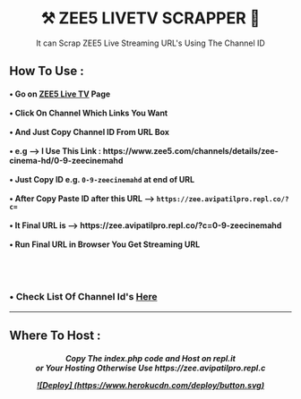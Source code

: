 <h1 align="center"> ⚒ ZEE5 LIVETV SCRAPPER 🔐 </h1>

<p align="center"> It can Scrap ZEE5 Live Streaming URL's Using The Channel ID </p>

<h2> How To Use : </h2>

<h4>
• Go on <a href="https://www.zee5.com/livetv">ZEE5 Live TV</a> Page <br><br>
• Click On Channel Which Links You Want <br><br>
• And Just Copy Channel ID From URL Box <br><br>
• e.g --> I Use This Link : https://www.zee5.com/channels/details/zee-cinema-hd/0-9-zeecinemahd <br><br>
• Just Copy ID e.g. <code>0-9-zeecinemahd</code> at end of URL <br><br>
• After Copy Paste ID after this URL --> <code>https://zee.avipatilpro.repl.co/?c=</code> <br><br>
• It Final URL is --> https://zee.avipatilpro.repl.co/?c=0-9-zeecinemahd <br><br>
• Run Final URL in Browser You Get Streaming URL <br>
</h4>
<br><br>

<h3>• Check List Of Channel Id's <a href="Channel_IDs.md">Here</a></h3>

---

<h2> Where To Host : </h2>

<h5 align="center"> Copy The index.php code and Host on repl.it <br> or Your Hosting Otherwise Use https://zee.avipatilpro.repl.c

 [![Deploy]
  (https://www.herokucdn.com/deploy/button.svg)](https://heroku.com/deploy)
